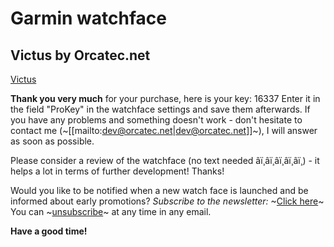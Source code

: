 # Garmin watchface
## Victus by Orcatec.net
[Victus](https://gapps.orcatec.net/victus/?langID=en)

**Thank you very much** for your purchase, here is your key: 16337
Enter it in the field "ProKey" in the watchface settings and save them afterwards.
If you have any problems and something doesn't work - don't hesitate to contact me (~[[mailto:dev@orcatec.net|dev@orcatec.net]]~), I will answer as soon as possible.

Please consider a review of the watchface (no text needed â­ï¸â­ï¸â­ï¸â­ï¸â­ï¸) - it helps a lot in terms of further development! Thanks!

Would you like to be notified when a new watch face is launched and be informed about early promotions? *Subscribe to the newsletter:* ~[Click here](https://api.orcatec.net/newsletter/setNewsletter.php?email=michael@sageryd.se)~
You can ~[unsubscribe](https://api.orcatec.net/newsletter/unsetNewsletter.php?email=michael@sageryd.se)~ at any time in any email.

**Have a good time!**